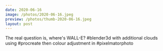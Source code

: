 ```yaml
---
date: 2020-06-16
image: /photos/2020-06-16.jpeg
preview: /photos/thumb-2020-06-16.jpeg
layout: post
---
```


The real question is, where's WALL-E?
#blender3d with additional clouds using #procreate then colour adjustment in #pixelmatorphoto
